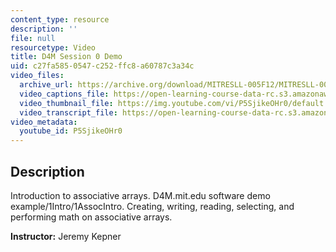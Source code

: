 ```yaml
---
content_type: resource
description: ''
file: null
resourcetype: Video
title: D4M Session 0 Demo
uid: c27fa585-0547-c252-ffc8-a60787c3a34c
video_files:
  archive_url: https://archive.org/download/MITRESLL-005F12/MITRESLL-005F12_L00_Demo_300k.mp4
  video_captions_file: https://open-learning-course-data-rc.s3.amazonaws.com/res-ll-005-mathematics-of-big-data-and-machine-learning-january-iap-2020/8e5fb71b362f5fce95d2fc8396e0eba9_P5SjikeOHr0.vtt
  video_thumbnail_file: https://img.youtube.com/vi/P5SjikeOHr0/default.jpg
  video_transcript_file: https://open-learning-course-data-rc.s3.amazonaws.com/res-ll-005-mathematics-of-big-data-and-machine-learning-january-iap-2020/a498099072cfebb31317265df1a52cdb_P5SjikeOHr0.pdf
video_metadata:
  youtube_id: P5SjikeOHr0
---
```


Description
-----------

Introduction to associative arrays. D4M.mit.edu software demo example/1Intro/1AssocIntro. Creating, writing, reading, selecting, and performing math on associative arrays.

**Instructor:** Jeremy Kepner